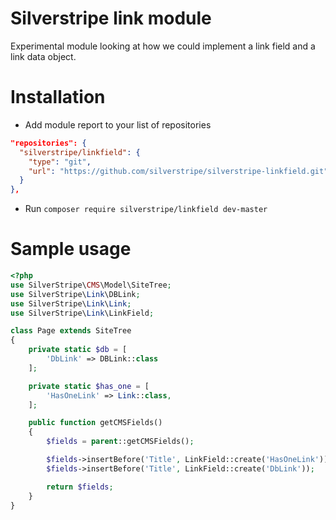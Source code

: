 # Silverstripe link module

Experimental module looking at how we could implement a link field and a link data object.

# Installation

* Add module report to your list of repositories

```json
"repositories": {
  "silverstripe/linkfield": {
    "type": "git",
    "url": "https://github.com/silverstripe/silverstripe-linkfield.git"
  }
},
```

* Run `composer require silverstripe/linkfield dev-master`

# Sample usage

```php
<?php
use SilverStripe\CMS\Model\SiteTree;
use SilverStripe\Link\DBLink;
use SilverStripe\Link\Link;
use SilverStripe\Link\LinkField;

class Page extends SiteTree
{
    private static $db = [
        'DbLink' => DBLink::class
    ];

    private static $has_one = [
        'HasOneLink' => Link::class,
    ];

    public function getCMSFields()
    {
        $fields = parent::getCMSFields();

        $fields->insertBefore('Title', LinkField::create('HasOneLink'));
        $fields->insertBefore('Title', LinkField::create('DbLink'));

        return $fields;
    }
}
```
